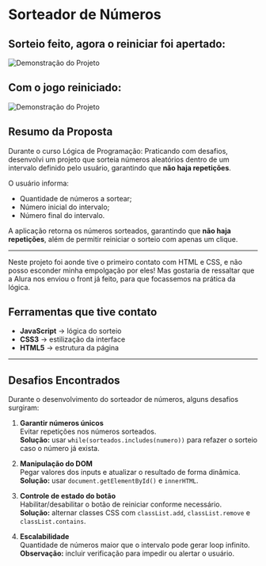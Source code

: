 # Sorteador de Números

## Sorteio feito, agora o reiniciar foi apertado:
![Demonstração do Projeto](https://media.discordapp.net/attachments/1395861135739060334/1407583756998414346/image.png?ex=68a6a207&is=68a55087&hm=48a940b84ea9ae46c33ed6e2295123d6398cc6302d663f2ebde3657eaabb9659&=&format=webp&quality=lossless&width=1742&height=856)

## Com o jogo reiniciado:
![Demonstração do Projeto](https://media.discordapp.net/attachments/1395861135739060334/1407583879610630275/image.png?ex=68c251a4&is=68c10024&hm=6b71156f23bece854523b8798c1ad8dd5d4fb9ff3f5fdfa8c0b5b029b4187d89&=&format=webp&quality=lossless)

## Resumo da Proposta
Durante o curso Lógica de Programação: Praticando com desafios, desenvolvi um projeto que sorteia números aleatórios dentro de um intervalo definido pelo usuário, garantindo que **não haja repetições**.

O usuário informa:
- Quantidade de números a sortear;
- Número inicial do intervalo;
- Número final do intervalo.  

A aplicação retorna os números sorteados, garantindo que **não haja repetições**, além de permitir reiniciar o sorteio com apenas um clique.

---

Neste projeto foi aonde tive o primeiro contato com HTML e CSS, e não posso esconder minha empolgação por eles! Mas gostaria de ressaltar que a Alura nos enviou o front já feito, para que focassemos na prática da lógica.

##  Ferramentas que tive contato
- **JavaScript** → lógica do sorteio
- **CSS3** → estilização da interface  
- **HTML5** → estrutura da página 

---

## Desafios Encontrados

Durante o desenvolvimento do sorteador de números, alguns desafios surgiram:

1. **Garantir números únicos**  
   Evitar repetições nos números sorteados.  
   **Solução:** usar `while(sorteados.includes(numero))` para refazer o sorteio caso o número já exista.

2. **Manipulação do DOM**  
   Pegar valores dos inputs e atualizar o resultado de forma dinâmica.  
   **Solução:** usar `document.getElementById()` e `innerHTML`.

3. **Controle de estado do botão**  
   Habilitar/desabilitar o botão de reiniciar conforme necessário.  
   **Solução:** alternar classes CSS com `classList.add`, `classList.remove` e `classList.contains`.

4. **Escalabilidade**  
   Quantidade de números maior que o intervalo pode gerar loop infinito.  
   **Observação:** incluir verificação para impedir ou alertar o usuário.
